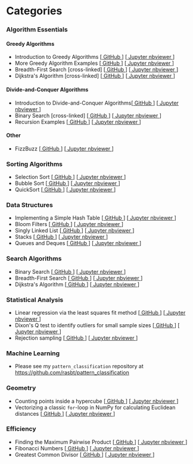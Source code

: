 # Categories

### Algorithm Essentials


#### Greedy Algorithms

- Introduction to Greedy Algorithms [[ GitHub ](notebooks/essentials/greedy-algorithm-intro.ipynb)] [[ Jupyter nbviewer ](http://nbviewer.ipython.org/github/rasbt/algorithms_in_ipython_notebooks/blob/master/ipython_nbs/essentials/greedy-algorithm-intro.ipynb)]
- More Greedy Algorithm Examples [[ GitHub ](notebooks/essentials/greedy-algorithm-examples.ipynb)] [[ Jupyter nbviewer ](http://nbviewer.ipython.org/github/rasbt/algorithms_in_ipython_notebooks/blob/master/ipython_nbs/essentials/greedy-algorithm-examples.ipynb)]
- Breadth-First Search [cross-linked] [[ GitHub ](notebooks/search/breadth-first-search.ipynb)] [[ Jupyter nbviewer ](http://nbviewer.ipython.org/github/rasbt/algorithms_in_ipython_notebooks/blob/master/ipython_nbs/search/breadth-first-search)] 
- Dijkstra's Algorithm [cross-linked] [[ GitHub ](notebooks/search/dijkstra-algorithm.ipynb)] [[ Jupyter nbviewer ](http://nbviewer.ipython.org/github/rasbt/algorithms_in_ipython_notebooks/blob/master/ipython_nbs/search/dijkstra-algorithm.ipynb)] 

#### Divide-and-Conquer Algorithms

- Introduction to Divide-and-Conquer Algorithms[[ GitHub ](notebooks/essentials/divide-and-conquer-algorithm-intro.ipynb)] [[ Jupyter nbviewer ](http://nbviewer.ipython.org/github/rasbt/algorithms_in_ipython_notebooks/blob/master/ipython_nbs/essentials/divide-and-conquer-algorithm-intro.ipynb)]
- Binary Search [cross-linked] [[ GitHub ](notebooks/search/binary_search.ipynb)] [[ Jupyter nbviewer ](http://nbviewer.ipython.org/github/rasbt/algorithms_in_ipython_notebooks/blob/master/ipython_nbs/search/binary_search.ipynb)] 
- Recursion Examples [[ GitHub ](notebooks/essentials/recursion-examples.ipynb)] [[ Jupyter nbviewer ](http://nbviewer.ipython.org/github/rasbt/algorithms_in_ipython_notebooks/blob/master/ipython_nbs/essentials/recursion-examples.ipynb)]

#### Other

- FizzBuzz [[ GitHub ](notebooks/essentials/fizzbuzz.ipynb)] [[ Jupyter nbviewer ](http://nbviewer.ipython.org/github/rasbt/algorithms_in_ipython_notebooks/blob/master/ipython_nbs/essentials/fizzbuzz.ipynb)]

### Sorting Algorithms

- Selection Sort [[ GitHub ](notebooks/sorting/selection_sort.ipynb)] [[ Jupyter nbviewer ](http://nbviewer.ipython.org/github/rasbt/algorithms_in_ipython_notebooks/blob/master/ipython_nbs/sorting/selection_sort.ipynb)]
- Bubble Sort [[ GitHub ](notebooks/sorting/bubble_sort.ipynb)] [[ Jupyter nbviewer ](http://nbviewer.ipython.org/github/rasbt/algorithms_in_ipython_notebooks/blob/master/ipython_nbs/sorting/bubble_sort.ipynb)]
- QuickSort [[ GitHub ](notebooks/sorting/quicksort.ipynb)] [[ Jupyter nbviewer ](http://nbviewer.ipython.org/github/rasbt/algorithms_in_ipython_notebooks/blob/master/ipython_nbs/sorting/quicksort.ipynb)]

### Data Structures

- Implementing a Simple Hash Table [[ GitHub ](notebooks/data-structures/hashtable-1.ipynb)] [[ Jupyter nbviewer ](http://nbviewer.ipython.org/github/rasbt/algorithms_in_ipython_notebooks/blob/master/ipython_nbs/data-structures/hashtable-1.ipynb)] 
- Bloom Filters [[ GitHub ](notebooks/data-structures/bloom-filter.ipynb)] [[ Jupyter nbviewer ](http://nbviewer.ipython.org/github/rasbt/algorithms_in_ipython_notebooks/blob/master/ipython_nbs/data-structures/bloom-filter.ipynb)] 
- Singly Linked List [[ GitHub ](notebooks/data-structures/singly-linked-list.ipynb)] [[ Jupyter nbviewer ](http://nbviewer.ipython.org/github/rasbt/algorithms_in_ipython_notebooks/blob/master/ipython_nbs/data-structures/singly-linked-list.ipynb)]
- Stacks [[ GitHub ](notebooks/data-structures/stacks.ipynb)] [[ Jupyter nbviewer ](http://nbviewer.ipython.org/github/rasbt/algorithms_in_ipython_notebooks/blob/master/ipython_nbs/data-structures/stacks.ipynb)]
- Queues and Deques [[ GitHub ](notebooks/data-structures/queues-and-deques.ipynb)] [[ Jupyter nbviewer ](http://nbviewer.ipython.org/github/rasbt/algorithms_in_ipython_notebooks/blob/master/ipython_nbs/data-structures/queues-and-deques.ipynb)]

### Search Algorithms

- Binary Search [[ GitHub ](notebooks/search/binary_search.ipynb)] [[ Jupyter nbviewer ](http://nbviewer.ipython.org/github/rasbt/algorithms_in_ipython_notebooks/blob/master/ipython_nbs/search/binary_search.ipynb)] 
- Breadth-First Search [[ GitHub ](notebooks/search/breadth-first-search.ipynb)] [[ Jupyter nbviewer ](http://nbviewer.ipython.org/github/rasbt/algorithms_in_ipython_notebooks/blob/master/ipython_nbs/search/breadth-first-search)] 
- Dijkstra's Algorithm [[ GitHub ](notebooks/search/dijkstra-algorithm.ipynb)] [[ Jupyter nbviewer ](http://nbviewer.ipython.org/github/rasbt/algorithms_in_ipython_notebooks/blob/master/ipython_nbs/search/dijkstra-algorithm.ipynb)] 

### Statistical Analysis

- Linear regression via the least squares fit method [[ GitHub ](notebooks/statistics/linregr_least_squares_fit.ipynb)] [[ Jupyter nbviewer ](http://nbviewer.ipython.org/github/rasbt/algorithms_in_ipython_notebooks/blob/master/ipython_nbs/statistics/linregr_least_squares_fit.ipynb)]
- Dixon's Q test to identify outliers for small sample sizes [[ GitHub ](notebooks/statistics/dixon_q_test.ipynb)] [[ Jupyter nbviewer ](http://nbviewer.ipython.org/github/rasbt/algorithms_in_ipython_notebooks/blob/master/ipython_nbs/statistics/dixon_q_test.ipynb)]
- Rejection sampling [[ GitHub ](notebooks/data-structures/rejection_sampling.ipynb)] [[ Jupyter nbviewer ](http://nbviewer.ipython.org/github/rasbt/algorithms_in_ipython_notebooks/blob/master/ipython_nbs/statistics/rejection_sampling.ipynb)]


### Machine Learning

- Please see my `pattern_classification` repository at https://github.com/rasbt/pattern_classification

### Geometry

- Counting points inside a hypercube [[ GitHub ](notebooks/geometry/points_in_hybercube.ipynb)] [[ Jupyter nbviewer ](http://nbviewer.ipython.org/github/rasbt/algorithms_in_ipython_notebooks/blob/master/ipython_nbs/geometry/points_in_hybercube.ipynb)]
- Vectorizing a classic `for`-loop in NumPy for calculating Euclidean distances [[ GitHub ](notebooks/geometry/eucldist_numpy_vectorization.ipynb)] [[ Jupyter nbviewer ](http://nbviewer.ipython.org/github/rasbt/algorithms_in_ipython_notebooks/blob/master/ipython_nbs/geometry/eucldist_numpy_vectorization.ipynb)]



### Efficiency

- Finding the Maximum Pairwise Product [[ GitHub ](notebooks/efficiency/maximum-pairwise-product.ipynb)] [[ Jupyter nbviewer ](http://nbviewer.ipython.org/github/rasbt/algorithms_in_ipython_notebooks/blob/master/ipython_nbs/efficiency/maximum-pairwise-product.ipynb)]
- Fibonacci Numbers [[ GitHub ](notebooks/efficiency/fibonacci-tree.ipynb)] [[ Jupyter nbviewer ](http://nbviewer.ipython.org/github/rasbt/algorithms_in_ipython_notebooks/blob/master/ipython_nbs/efficiency/fibonacci-tree.ipynb)]
- Greatest Common Divisor [[ GitHub ](notebooks/efficiency/greatest-common-divisor.ipynb)] [[ Jupyter nbviewer ](http://nbviewer.ipython.org/github/rasbt/algorithms_in_ipython_notebooks/blob/master/ipython_nbs/efficiency/greatest-common-divisor.ipynb)]
